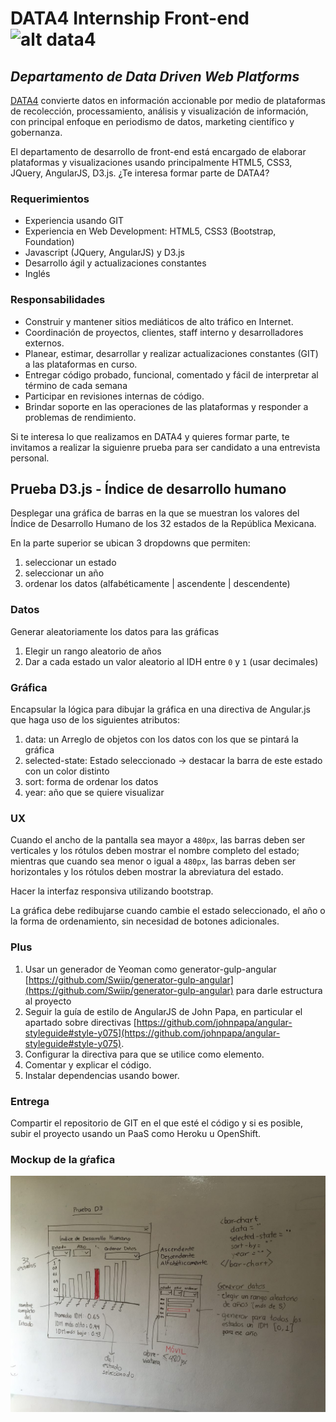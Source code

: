 # DATA4 Internship Front-end ![alt data4](https://media.licdn.com/media/p/6/005/06f/0e0/350be57.png)
## *Departamento de Data Driven Web Platforms*

[DATA4](data4.mx) convierte datos en información accionable por medio de plataformas de recolección, processamiento, análisis y visualización de información, con principal enfoque en periodismo de datos, marketing científico y gobernanza. 

El departamento de desarrollo de front-end está encargado de elaborar plataformas y visualizaciones usando principalmente HTML5, CSS3, JQuery, AngularJS, D3.js. ¿Te interesa formar parte de DATA4? 

### Requerimientos
* Experiencia usando GIT
* Experiencia en Web Development: HTML5, CSS3 (Bootstrap, Foundation)
* Javascript (JQuery, AngularJS) y D3.js
* Desarrollo ágil y actualizaciones constantes
* Inglés

### Responsabilidades
* Construir y mantener sitios mediáticos de alto tráfico en Internet.
* Coordinación de proyectos, clientes, staff interno y desarrolladores externos.
* Planear, estimar, desarrollar y realizar actualizaciones constantes (GIT) a las plataformas en curso.
* Entregar código probado, funcional, comentado y fácil de interpretar al término de cada semana
* Participar en revisiones internas de código.
* Brindar soporte en las operaciones de las plataformas y responder a problemas de rendimiento. 

Si te interesa lo que realizamos en DATA4 y quieres formar parte, te invitamos a realizar la siguienre prueba para ser candidato a una entrevista personal. 

## Prueba D3.js - Índice de desarrollo humano

Desplegar una gráfica de barras en la que se muestran los valores del Índice de Desarrollo Humano de los 32 estados de la República Mexicana.

En la parte superior se ubican 3 dropdowns que permiten:

1. seleccionar un estado
2. seleccionar un año
3. ordenar los datos (alfabéticamente | ascendente | descendente)

### Datos
Generar aleatoriamente los datos para las gráficas

1. Elegir un rango aleatorio de años
2. Dar a cada estado un valor aleatorio al IDH entre `0` y `1` (usar decimales)

### Gráfica
Encapsular la lógica para dibujar la gráfica en una directiva de Angular.js que haga uso de los siguientes atributos:

1. data: un Arreglo de objetos con los datos con los que se pintará la gráfica
2. selected-state: Estado seleccionado -> destacar la barra de este estado con un color distinto
3. sort: forma de ordenar los datos
4. year: año que se quiere visualizar

### UX
Cuando el ancho de la pantalla sea mayor a `480px`, las barras deben ser verticales y los rótulos deben mostrar el nombre completo del estado; mientras que cuando sea menor o igual a `480px`, las barras deben ser horizontales y los rótulos deben mostrar la abreviatura del estado.

Hacer la interfaz responsiva utilizando bootstrap.

La gráfica debe redibujarse cuando cambie el estado seleccionado, el año o la forma de ordenamiento, sin necesidad de botones adicionales.

### Plus
1. Usar un generador de Yeoman como generator-gulp-angular [https://github.com/Swiip/generator-gulp-angular](https://github.com/Swiip/generator-gulp-angular) para darle estructura al proyecto
2. Seguir la guía de estilo de AngularJS de John Papa, en particular el apartado sobre directivas [https://github.com/johnpapa/angular-styleguide#style-y075](https://github.com/johnpapa/angular-styleguide#style-y075). 
3. Configurar la directiva para que se utilice como elemento.
4. Comentar y explicar el código.
5. Instalar dependencias usando bower.

### Entrega
Compartir el repositorio de GIT en el que esté el código y si es posible, subir el proyecto usando un PaaS como Heroku u OpenShift.

### Mockup de la gŕafica
![alt mockup](assets/pruebaD3.jpg)





